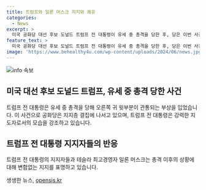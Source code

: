 ```yaml
---
title: 트럼프와 일론 머스크 지지와 쾌유
categories:
  - News
excerpt: >
  미국 공화당 대선 후보 도널드 트럼프 전 대통령이 유세 중 총격을 당한 후, 당은 이번 사건을 지지층 결집에 활용하고 있다. 트럼프 전 대통령이 총격 이후 지지자들을 향해 주먹을 쥐는 영상을 함께 올리며, 일론 머스크는 트럼프에 대한 변함없는 지지를 밝히며 빠른 회복을 희망했다. 이러한 사건으로 공화당은 트럼프 전 대통령의 강력한 지도자로서의 면모를 강조하고 있다.
feature_text: >
  미국 공화당 대선 후보 도널드 트럼프 전 대통령이 유세 중 총격을 당한 후, 당은 이번 사건을 지지층 결집에 활용하고 있다. 트럼프 전 대통령이 총격 이후 지지자들을 향해 주먹을 쥐는 영상을 함께 올리며, 일론 머스크는 트럼프에 대한 변함없는 지지를 밝히며 빠른 회복을 희망했다. 이러한 사건으로 공화당은 트럼프 전 대통령의 강력한 지도자로서의 면모를 강조하고 있다.
image: 'https://www.behealthy4u.com/wp-content/uploads/2024/06/news.jpg'
---
```


<p><img src="https://www.behealthy4u.com/wp-content/uploads/2024/06/news.jpg" alt="info 속보" /></p>

<h2 data-ke-size="size26">미국 대선 후보 도널드 트럼프, 유세 중 총격 당한 사건</h2>

<p data-ke-size="size16">트럼프 전 대통령은 유세 중 총격을 당해 오른쪽 귀 윗부분이 관통되는 부상을 입었습니다. 이 사건으로 공화당은 지지층 결집에 나서고 있으며, 트럼프 전 대통령은 강력한 지도자로서의 모습을 강조하고 있습니다.</p>

<h2 data-ke-size="size26">트럼프 전 대통령 지지자들의 반응</h2>

<p data-ke-size="size16">트럼프 전 대통령의 지지자들과 테슬라 최고경영자 일론 머스크는 총격 이후의 상황에 대해 변함없는 지지를 표명하고 있습니다.</p>
생생한 뉴스, <a href="https://opensis.kr" rel="dofollow">opensis.kr</a>



